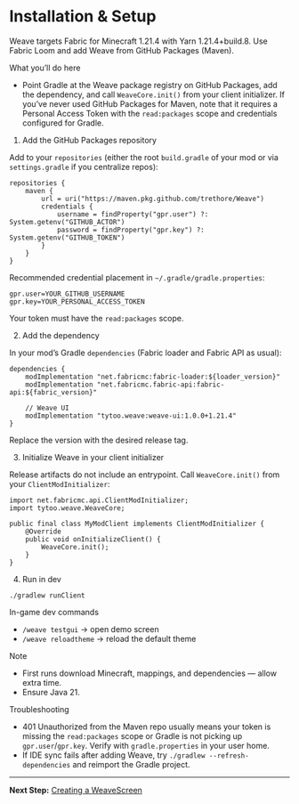 # Installation & Setup

Weave targets Fabric for Minecraft 1.21.4 with Yarn 1.21.4+build.8. Use Fabric Loom and add Weave from GitHub Packages (Maven).

What you’ll do here
- Point Gradle at the Weave package registry on GitHub Packages, add the dependency, and call `WeaveCore.init()` from your client initializer. If you’ve never used GitHub Packages for Maven, note that it requires a Personal Access Token with the `read:packages` scope and credentials configured for Gradle.

1) Add the GitHub Packages repository

Add to your `repositories` (either the root `build.gradle` of your mod or via `settings.gradle` if you centralize repos):

```
repositories {
    maven {
        url = uri("https://maven.pkg.github.com/trethore/Weave")
        credentials {
            username = findProperty("gpr.user") ?: System.getenv("GITHUB_ACTOR")
            password = findProperty("gpr.key") ?: System.getenv("GITHUB_TOKEN")
        }
    }
}
```

Recommended credential placement in `~/.gradle/gradle.properties`:

```
gpr.user=YOUR_GITHUB_USERNAME
gpr.key=YOUR_PERSONAL_ACCESS_TOKEN
```

Your token must have the `read:packages` scope.

2) Add the dependency

In your mod’s Gradle `dependencies` (Fabric loader and Fabric API as usual):

```
dependencies {
    modImplementation "net.fabricmc:fabric-loader:${loader_version}"
    modImplementation "net.fabricmc.fabric-api:fabric-api:${fabric_version}"

    // Weave UI
    modImplementation "tytoo.weave:weave-ui:1.0.0+1.21.4"
}
```

Replace the version with the desired release tag.

3) Initialize Weave in your client initializer

Release artifacts do not include an entrypoint. Call `WeaveCore.init()` from your `ClientModInitializer`:

```
import net.fabricmc.api.ClientModInitializer;
import tytoo.weave.WeaveCore;

public final class MyModClient implements ClientModInitializer {
    @Override
    public void onInitializeClient() {
        WeaveCore.init();
    }
}
```

4) Run in dev

```
./gradlew runClient
```

In-game dev commands
- `/weave testgui` → open demo screen
- `/weave reloadtheme` → reload the default theme

Note
- First runs download Minecraft, mappings, and dependencies — allow extra time.
- Ensure Java 21.

Troubleshooting
- 401 Unauthorized from the Maven repo usually means your token is missing the `read:packages` scope or Gradle is not picking up `gpr.user`/`gpr.key`. Verify with `gradle.properties` in your user home.
- If IDE sync fails after adding Weave, try `./gradlew --refresh-dependencies` and reimport the Gradle project.

---

**Next Step:** [Creating a WeaveScreen](https://github.com/trethore/Weave/blob/main/docs/weave-screen.md)
